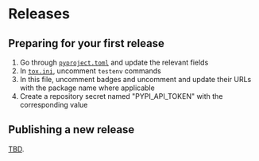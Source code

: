 # Releases

## Preparing for your first release

1. Go through [`pyproject.toml`](https://github.com/patrick-5546/sampleproject/blob/main/pyproject.toml) and update the
   relevant fields
2. In [`tox.ini`](https://github.com/patrick-5546/sampleproject/blob/main/tox.ini), uncomment `testenv` commands
3. In this file, uncomment badges and uncomment and update their URLs with the package name where applicable
4. Create a repository secret named "PYPI_API_TOKEN" with the corresponding value

## Publishing a new release

[TBD](https://github.com/patrick-5546/sampleproject/issues/12).
